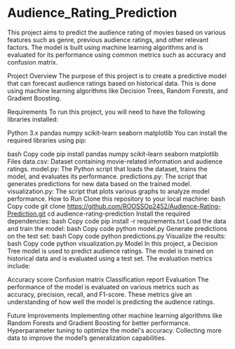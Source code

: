 # Audience_Rating_Prediction
This project aims to predict the audience rating of movies based on various features such as genre, previous audience ratings, and other relevant factors. The model is built using machine learning algorithms and is evaluated for its performance using common metrics such as accuracy and confusion matrix.

Project Overview
The purpose of this project is to create a predictive model that can forecast audience ratings based on historical data. This is done using machine learning algorithms like Decision Trees, Random Forests, and Gradient Boosting.

Requirements
To run this project, you will need to have the following libraries installed:

Python 3.x
pandas
numpy
scikit-learn
seaborn
matplotlib
You can install the required libraries using pip:

bash
Copy code
pip install pandas numpy scikit-learn seaborn matplotlib
Files
data.csv: Dataset containing movie-related information and audience ratings.
model.py: The Python script that loads the dataset, trains the model, and evaluates its performance.
predictions.py: The script that generates predictions for new data based on the trained model.
visualization.py: The script that plots various graphs to analyze model performance.
How to Run
Clone this repository to your local machine:
bash
Copy code
git clone https://github.com/ROOSSOp2452/Audience-Rating-Prediction.git
cd audience-rating-prediction
Install the required dependencies:
bash
Copy code
pip install -r requirements.txt
Load the data and train the model:
bash
Copy code
python model.py
Generate predictions on the test set:
bash
Copy code
python predictions.py
Visualize the results:
bash
Copy code
python visualization.py
Model
In this project, a Decision Tree model is used to predict audience ratings. The model is trained on historical data and is evaluated using a test set. The evaluation metrics include:

Accuracy score
Confusion matrix
Classification report
Evaluation
The performance of the model is evaluated on various metrics such as accuracy, precision, recall, and F1-score. These metrics give an understanding of how well the model is predicting the audience ratings.

Future Improvements
Implementing other machine learning algorithms like Random Forests and Gradient Boosting for better performance.
Hyperparameter tuning to optimize the model's accuracy.
Collecting more data to improve the model’s generalization capabilities.
